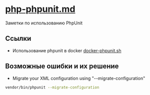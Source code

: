 # [php-phpunit.md](php-phpunit.md)

Заметки по использованию PhpUnit

## Ссылки

* Использование phpunit в docker [docker-phpunit.sh](../docker/docker-phpunit.sh)

## Возможные ошибки и их решение

* Migrate your XML configuration using "--migrate-configuration"

````bash
vendor/bin/phpunit --migrate-configuration
````

